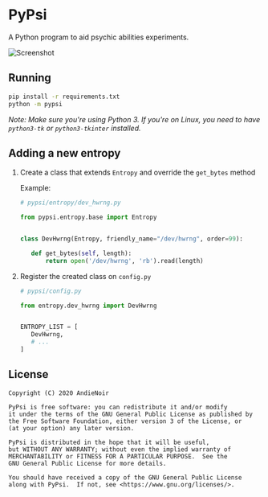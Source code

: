 PyPsi
=====

A Python program to aid psychic abilities experiments.

![Screenshot](https://i.imgur.com/5Xdnwp4.png)

Running
-------

```bash
pip install -r requirements.txt
python -m pypsi
```

*Note: Make sure you're using Python 3. If you're on Linux, you need to have `python3-tk` or `python3-tkinter` installed.*

Adding a new entropy
--------------------

1.  Create a class that extends `Entropy` and override the `get_bytes` method

    Example:

    ```python
    # pypsi/entropy/dev_hwrng.py
    
    from pypsi.entropy.base import Entropy
    
    
    class DevHwrng(Entropy, friendly_name="/dev/hwrng", order=99):
    
       def get_bytes(self, length):
           return open('/dev/hwrng', 'rb').read(length)
    ```

2.  Register the created class on `config.py`

    ```python
    # pypsi/config.py
    
    from entropy.dev_hwrng import DevHwrng
    
    
    ENTROPY_LIST = [
       DevHwrng,
       # ...
    ]
    ```

License
-------

    Copyright (C) 2020 AndieNoir

    PyPsi is free software: you can redistribute it and/or modify
    it under the terms of the GNU General Public License as published by
    the Free Software Foundation, either version 3 of the License, or
    (at your option) any later version.

    PyPsi is distributed in the hope that it will be useful,
    but WITHOUT ANY WARRANTY; without even the implied warranty of
    MERCHANTABILITY or FITNESS FOR A PARTICULAR PURPOSE.  See the
    GNU General Public License for more details.

    You should have received a copy of the GNU General Public License
    along with PyPsi.  If not, see <https://www.gnu.org/licenses/>.

